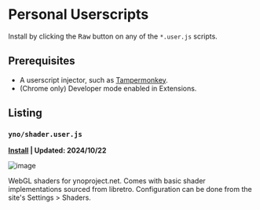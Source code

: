 # Personal Userscripts

Install by clicking the <kbd>Raw</kbd> button on any of the `*.user.js` scripts.

## Prerequisites

- A userscript injector, such as [Tampermonkey](https://www.tampermonkey.net/).
- (Chrome only) Developer mode enabled in Extensions.

## Listing
### `yno/shader.user.js`
**[Install](https://raw.githubusercontent.com/Desdaemon/userscripts/refs/heads/main/greasemonkey/yno/shader.user.js) | Updated: 2024/10/22**

![image](https://github.com/user-attachments/assets/9efba9a8-f10e-41d2-a67e-68248ba8cfcc)

WebGL shaders for ynoproject.net. Comes with basic shader implementations sourced from libretro.
Configuration can be done from the site's Settings > Shaders.
